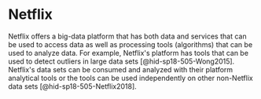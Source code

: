Netflix
=======

Netflix offers a big-data platform that has both data and services that
can be used to access data as well as processing tools (algorithms) that
can be used to analyze data. For example, Netflix's platform has tools
that can be used to detect outliers in large data
sets [@hid-sp18-505-Wong2015]. Netflix's data sets can be consumed and
analyzed with their platform analytical tools or the tools can be used
independently on other non-Netflix data
sets [@hid-sp18-505-Netflix2018].
